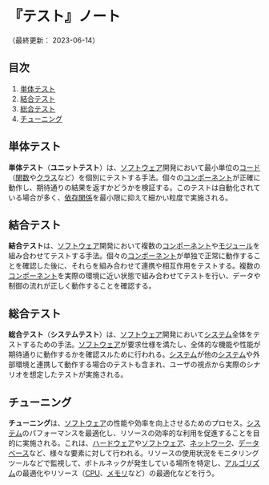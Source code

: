 # 『テスト』ノート

（最終更新： 2023-06-14）


## 目次

1. [単体テスト](#単体テスト)
1. [結合テスト](#結合テスト)
1. [総合テスト](#総合テスト)
1. [チューニング](#チューニング)


## 単体テスト

**単体テスト**（**ユニットテスト**）は、[ソフトウェア](../../../../computer/software/_/chapters/software.md#ソフトウェア)開発において最小単位の[コード](../../../../programming/_/chapters/programming.md#ソースコード)（[関数](../../../../programming/_/chapters/function.md#関数)や[クラス](../../../../programming/_/chapters/object_oriented.md#クラス)など）を個別にテストする手法。個々の[コンポーネント](../../../../computer/software/_/chapters/package.md#コンポーネント)が正確に動作し、期待通りの結果を返すかどうかを検証する。このテストは自動化されている場合が多く、[依存関係](../../../../computer/software/_/chapters/package.md#依存関係)を最小限に抑えて細かい粒度で実施される。


## 結合テスト

**結合テスト**は、[ソフトウェア](../../../../computer/software/_/chapters/software.md#ソフトウェア)開発において複数の[コンポーネント](../../../../computer/software/_/chapters/package.md#コンポーネント)や[モジュール](../../../../computer/software/_/chapters/package.md#モジュール)を組み合わせてテストする手法。個々の[コンポーネント](../../../../computer/software/_/chapters/package.md#コンポーネント)が単独で正常に動作することを確認した後に、それらを組み合わせて連携や相互作用をテストする。複数の[コンポーネント](../../../../computer/software/_/chapters/package.md#コンポーネント)を実際の環境に近い状態で組み合わせてテストを行い、データや制御の流れが正しく動作することを確認する。


## 総合テスト

**総合テスト**（**システムテスト**）は、[ソフトウェア](../../../../computer/software/_/chapters/software.md#ソフトウェア)開発において[システム](../../../../system/_/chapters/system.md#システム)全体をテストするための手法。[ソフトウェア](../../../../computer/software/_/chapters/software.md#ソフトウェア)が要求仕様を満たし、全体的な機能や性能が期待通りに動作するかを確認スルために行われる。[システム](../../../../system/_/chapters/system.md#システム)が他の[システム](../../../../system/_/chapters/system.md#システム)や外部環境と連携して動作する場合のテストも含まれ、ユーザの視点から実際のシナリオを想定したテストが実施される。


## チューニング

**チューニング**は、[ソフトウェア](../../../../computer/software/_/chapters/software.md#ソフトウェア)の性能や効率を向上させるためのプロセス。[システム](../../../../system/_/chapters/system.md#システム)のパフォーマンスを最適化し、リソースの効率的な利用を促進することを目的に実施される。これは、[ハードウェア](../../../../computer/hardware/_/chapters/hardware.md#ハードウェア)や[ソフトウェア](../../../../computer/software/_/chapters/software.md#ソフトウェア)、[ネットワーク](../../../../network/_/chapters/network.md#ネットワーク)、[データベース](../../../database/_/chapters/database.md#データベース)など、様々な要素に対して行われる。リソースの使用状況をモニタリングツールなどで監視して、ボトルネックが発生している場所を特定し、[アルゴリズム](../../../../programming/_/chapters/algorithm.md#アルゴリズム)の最適化やリソース（[CPU](../../../../computer/hardware/_/chapters/processor.md#cpu)、[メモリ](../../../../computer/hardware/_/chapters/memory.md#メモリ)など）の最適化などを行う。
